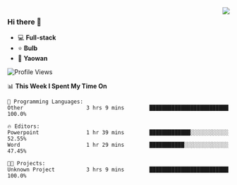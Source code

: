 <img  align="right" src="https://github-readme-stats.vercel.app/api?username=LolipopJ&show_icons=true&count_private=true&hide_title=true&include_all_commits=true&theme=vue">

### Hi there 👋

- :computer: **Full-stack**
- :star: **Bulb**
- :pill: **Yaowan**

<!--START_SECTION:waka-->
![Profile Views](http://img.shields.io/badge/Profile%20Views-6-blue)

📊 **This Week I Spent My Time On** 

```text
💬 Programming Languages: 
Other                    3 hrs 9 mins        █████████████████████████   100.0%

🔥 Editors: 
Powerpoint               1 hr 39 mins        █████████████░░░░░░░░░░░░   52.55% 
Word                     1 hr 29 mins        ███████████░░░░░░░░░░░░░░   47.45%

🐱‍💻 Projects: 
Unknown Project          3 hrs 9 mins        █████████████████████████   100.0%

```


<!--END_SECTION:waka-->
